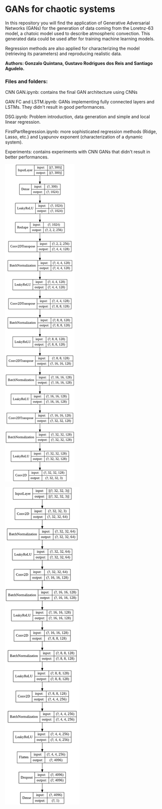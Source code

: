 <h1>GANs for chaotic systems</h1>


In this repository you will find the application of Generative Adversarial Networks (GANs) for the generation of data coming from the Loretnz-63 model, a chatoic model used to describe atmospheric convection. This generated data could be used after for training machine learning models.

Regression methods are also applied for characterizing the model (retrieving its parameters) and reproducing realistic data. 

__Authors: Gonzalo Quintana, Gustavo Rodrigues dos Reis and Santiago Agudelo.__

### Files and folders:

CNN GAN.ipynb: contains the final GAN architecture using CNNs

GAN FC and LSTM.ipynb: GANs implementing fully connected layers and LSTMs. They didn't result in good performances.

DSG.ipynb: Problem introduction, data generation and simple and local linear regression.

FirstPartRegression.ipynb: more sophisticated regression methods (Ridge, Lasso, etc.) and Lyapunov exponent (characterization of a dynamic system).

Experiments: contains experiments with CNN GANs that didn't result in better performances.

![](images/generator.png)

![](images/discriminator.png)
